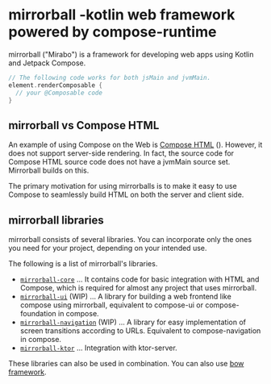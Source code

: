 # mirrorball -kotlin web framework powered by compose-runtime

mirrorball ("Mirabo") is a framework for developing web apps using Kotlin and Jetpack Compose.

```kt
// The following code works for both jsMain and jvmMain.
element.renderComposable {
  // your @Composable code
}
```

## mirrorball vs Compose HTML

An example of using Compose on the Web
is [Compose HTML](https://github.com/JetBrains/compose-multiplatform/blob/master/html/README.md)
().
However, it does not support server-side rendering. In fact, the source code for Compose
HTML source code does not have a jvmMain source set. Mirrorball builds on this.

The primary motivation for using mirrorballs is to make it easy to use Compose to seamlessly build
HTML on both the
server and client side.

## mirrorball libraries

mirrorball consists of several libraries. You can incorporate only the ones you need for your
project, depending on your
intended use.

The following is a list of mirrorball's libraries.

- [`mirrorball-core`](./core/README.md) ... It contains code for basic integration with HTML and
  Compose, which is
  required for almost any project that uses mirrorball.
- [`mirrorball-ui`](./ui/README.md) (WIP) ... A library for building a web frontend like compose
  using mirrorball,
  equivalent to compose-ui or compose-foundation in
  compose.
- [`mirrorball-navigation`](./navigation/README.md) (WIP) ... A library for easy implementation of
  screen
  transitions according to URLs.
  Equivalent to compose-navigation in compose.
- [`mirrorball-ktor`](./ktor/README.md) ... Integration with ktor-server.

These libraries can also be used in combination.
You can also use [bow framework](./bow/README.md).

